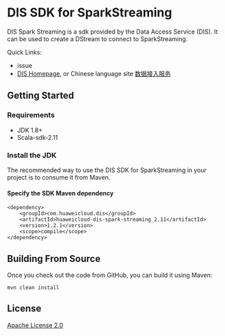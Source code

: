 # DIS SDK for SparkStreaming

DIS Spark Streaming is a sdk provided by the Data Access Service (DIS). It can be used to create a DStream to connect to SparkStreaming.

Quick Links:
- issue
- [DIS Homepage](https://www.huaweicloud.com/en-us/product/dis.html), or Chinese language site [数据接入服务](https://www.huaweicloud.com/product/dis.html)

## Getting Started
### Requirements
- JDK 1.8+
- Scala-sdk-2.11

### Install the JDK
The recommended way to use the DIS SDK for SparkStreaming in your project is to consume it from Maven.

#### Specify the SDK Maven dependency
    <dependency>
        <groupId>com.huaweicloud.dis</groupId>
        <artifactId>huaweicloud-dis-spark-streaming_2.11</artifactId>
        <version>1.2.1</version>
        <scope>compile</scope>
    </dependency>


## Building From Source
Once you check out the code from GitHub, you can build it using Maven:

    mvn clean install

## License
[Apache License 2.0](https://www.apache.org/licenses/LICENSE-2.0.html)
